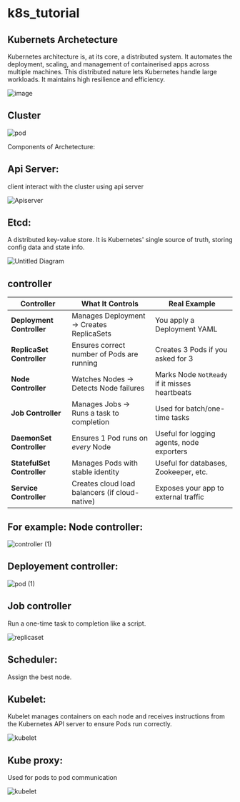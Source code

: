 # k8s_tutorial

Kubernets Archetecture
----------------------
Kubernetes architecture is, at its core, a distributed system. It automates the deployment, scaling, and management of containerised apps across multiple machines. This distributed nature lets Kubernetes handle large workloads. It maintains high resilience and efficiency.

![image](https://github.com/user-attachments/assets/28d7917d-bb5d-4f58-a39a-04ba772c4bea)



Cluster
------------------------

![pod](https://github.com/user-attachments/assets/1e91630a-b7f8-4333-aceb-3c67f8266f5a)




Components of Archetecture:

Api Server:
------------

client interact with the cluster using api server

![Apiserver](https://github.com/user-attachments/assets/9026eb2f-1b6c-4f19-b8b0-0e33f3474821)


Etcd:
-------
A distributed key-value store. It is Kubernetes' single source of truth, storing config data and state info.

![Untitled Diagram](https://github.com/user-attachments/assets/3fc0cfd7-69f8-49fe-a9cc-b961c5b0a5d8)



controller
------------------------

| Controller                 | What It Controls                               | Real Example                              |
| -------------------------- | ---------------------------------------------- | --------------------------------------------- |
| **Deployment Controller**  | Manages Deployment → Creates ReplicaSets       | You apply a Deployment YAML                   |
| **ReplicaSet Controller**  | Ensures correct number of Pods are running     | Creates 3 Pods if you asked for 3             |
| **Node Controller**        | Watches Nodes → Detects Node failures          | Marks Node `NotReady` if it misses heartbeats |
| **Job Controller**         | Manages Jobs → Runs a task to completion       | Used for batch/one-time tasks                 |
| **DaemonSet Controller**   | Ensures 1 Pod runs on *every* Node             | Useful for logging agents, node exporters     |
| **StatefulSet Controller** | Manages Pods with stable identity              | Useful for databases, Zookeeper, etc.         |
| **Service Controller**     | Creates cloud load balancers (if cloud-native) | Exposes your app to external traffic          |

For example:
Node controller:
-------------------
![controller (1)](https://github.com/user-attachments/assets/cbd3fd5d-0ba2-448f-bb6c-102a06a8635d)

Deployement controller:
-----------------------------
![pod (1)](https://github.com/user-attachments/assets/264b4168-1941-4bce-bcb3-5fc1a14eed96)


Job controller
-----------------------------
Run a one-time task to completion like a script.

![replicaset](https://github.com/user-attachments/assets/188c00a0-de78-4608-acf0-3e43fd43ad86)



Scheduler:
------------
Assign the best node.

Kubelet:
---------------
Kubelet manages containers on each node and receives instructions from the Kubernetes API server to ensure Pods run correctly.

![kubelet](https://github.com/user-attachments/assets/618f0809-6627-4002-ab74-933e94c2d5e3)

Kube proxy:
-----------
Used for pods to pod communication

![kubelet](https://github.com/user-attachments/assets/ca13c39e-6164-4adc-9015-eae0b55cb646)



